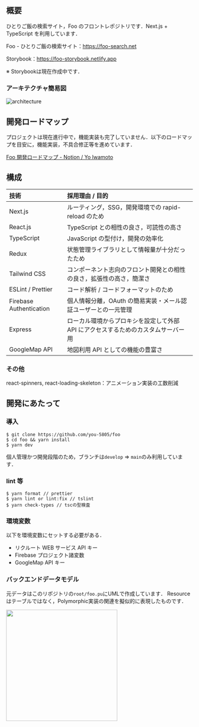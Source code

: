 ## 概要

ひとりご飯の検索サイト，Foo のフロントレポジトリです．Next.js + TypeScript を利用しています．

Foo - ひとりご飯の検索サイト：https://foo-search.net  

Storybook：https://foo-storybook.netlify.app  

※ Storybookは現在作成中です．

### アーキテクチャ簡易図

![architecture](https://user-images.githubusercontent.com/56625097/120753559-4fac3300-c546-11eb-86b4-5fd38dedc96a.png)

## 開発ロードマップ

プロジェクトは現在進行中で，機能実装も完了していません．以下のロードマップを目安に，機能実装，不具合修正等を進めています．

[Foo 開発ロードマップ - Notion / Yo Iwamoto](https://www.notion.so/Foo-d5ddbe46840c44e895dc849f5fde7a13)

## 構成


| 技術                    | 採用理由 / 目的                                                                   |
| :---------------------- | :-------------------------------------------------------------------------------- |
| Next.js                 | ルーティング，SSG，開発環境での rapid-reload のため                               |
| React.js                | TypeScript との相性の良さ，可読性の高さ                                           |
| TypeScript              | JavaScript の型付け，開発の効率化                                                 |
| Redux                   | 状態管理ライブラリとして情報量が十分だったため                                    |
| Tailwind CSS            | コンポーネント志向のフロント開発との相性の良さ，拡張性の高さ，簡潔さ              |
| ESLint / Prettier       | コード解析 / コードフォーマットのため                                    |
| Firebase Authentication | 個人情報分離，OAuth の簡易実装・メール認証ユーザーとの一元管理                    |
| Express                 | ローカル環境からプロキシを設定して外部 API にアクセスするためのカスタムサーバー用 |
| GoogleMap API           | 地図利用 API としての機能の豊富さ                                                 |

### その他

react-spinners, react-loading-skeleton：アニメーション実装の工数削減

## 開発にあたって


### 導入

```
$ git clone https://github.com/you-5805/foo
$ cd foo && yarn install
$ yarn dev
```

個人管理かつ開発段階のため，ブランチは```develop``` => ```main```のみ利用しています．

### lint 等

```
$ yarn format // prettier
$ yarn lint or lint:fix // tslint
$ yarn check-types // tscの型検査
```

### 環境変数

以下を環境変数にセットする必要がある．

- リクルート WEB サービス API キー
- Firebase プロジェクト諸変数
- GoogleMap API キー

### バックエンドデータモデル
元データはこのリポジトリの```root/foo.pu```にUMLで作成しています．
Resourceはテーブルではなく，Polymorphic実装の関連を擬似的に表現したものです．

<img src="https://user-images.githubusercontent.com/56625097/119692407-57087800-be86-11eb-94fc-d4010899b602.png" width="300" />

